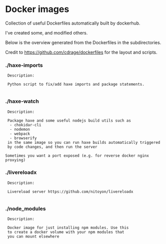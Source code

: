 # Docker images

Collection of useful Dockerfiles automatically built by dockerhub.

I've created some, and modified others.

Below is the overview generated from the Dockerfiles in the subdirectories.

Credit to https://github.com/cdrage/dockerfiles for the layout and scripts.


### ./haxe-imports

```
 Description:

 Python script to fix/add haxe imports and package statements.


```
### ./haxe-watch

```
 Description:

 Package haxe and some useful nodejs build utils such as
  - chokidar-cli
  - nodemon
  - webpack
  - browserify
 in the same image so you can run haxe builds automatically triggered
 by code changes, and then run the server

Sometimes you want a port exposed (e.g. for reverse docker nginx proxying)

```
### ./livereloadx

```
 Description:

 Livereload server https://github.com/nitoyon/livereloadx


```
### ./node_modules

```
 Description:

 Docker image for just installing npm modules. Use this
 to create a docker volume with your npm modules that
 you can mount elsewhere


```
